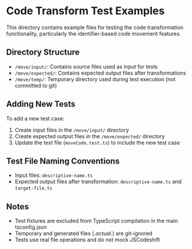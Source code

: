# Code Transform Test Examples

This directory contains example files for testing the code transformation functionality, particularly the identifier-based code movement features.

## Directory Structure

- `/move/input/`: Contains source files used as input for tests
- `/move/expected/`: Contains expected output files after transformations
- `/move/temp/`: Temporary directory used during test execution (not committed to git)

## Adding New Tests

To add a new test case:

1. Create input files in the `/move/input/` directory
2. Create expected output files in the `/move/expected/` directory
3. Update the test file (`moveCode.test.ts`) to include the new test case

## Test File Naming Conventions

- Input files: `descriptive-name.ts`
- Expected output files after transformation: `descriptive-name.ts` and `target-file.ts`

## Notes

- Test fixtures are excluded from TypeScript compilation in the main tsconfig.json
- Temporary and generated files (*.actual.*) are git-ignored
- Tests use real file operations and do not mock JSCodeshift